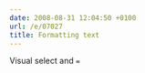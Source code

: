 ```yaml
---
date: 2008-08-31 12:04:50 +0100
url: /e/07027
title: Formatting text
---
```



Visual select and `=`
